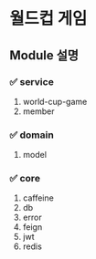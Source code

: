 # 월드컵 게임

## Module 설명

### ✅ service

1. world-cup-game
2. member

### ✅ domain

1. model

### ✅ core

1. caffeine
2. db
3. error
4. feign
5. jwt
6. redis